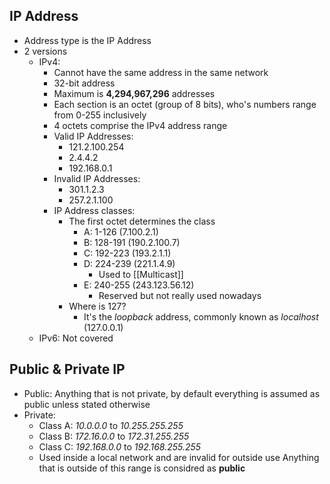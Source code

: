 ## IP Address
- Address type is the IP Address
- 2 versions
	- IPv4:
		- Cannot have the same address in the same network
		- 32-bit address
		- Maximum is **4,294,967,296** addresses
		- Each section is an octet (group of 8 bits), who's numbers range from 0-255 inclusively
		- 4 octets comprise the IPv4 address range
		- Valid IP Addresses:
			- 121.2.100.254
			- 2.4.4.2
			- 192.168.0.1
		- Invalid IP Addresses:
			- 301.1.2.3
			- 257.2.1.100
		- IP Address classes:
			- The first octet determines the class
				- A: 1-126 (7.100.2.1)
				- B: 128-191 (190.2.100.7)
				- C: 192-223 (193.2.1.1)
				- D: 224-239 (221.1.4.9)
					- Used to [[Multicast]]
				- E: 240-255 (243.123.56.12)
					- Reserved but not really used nowadays
			- Where is 127?
				- It's the *loopback* address, commonly known as *localhost* (127.0.0.1)
	- IPv6: Not covered
## Public & Private IP
- Public: Anything that is not private, by default everything is assumed as public unless stated otherwise
- Private:
	- Class A: *10.0.0.0* to *10.255.255.255*
	- Class B: *172.16.0.0* to *172.31.255.255*
	- Class C: *192.168.0.0* to *192.168.255.255*
	- Used inside a local network and are invalid for outside use
Anything that is outside of this range is considred as **public**

